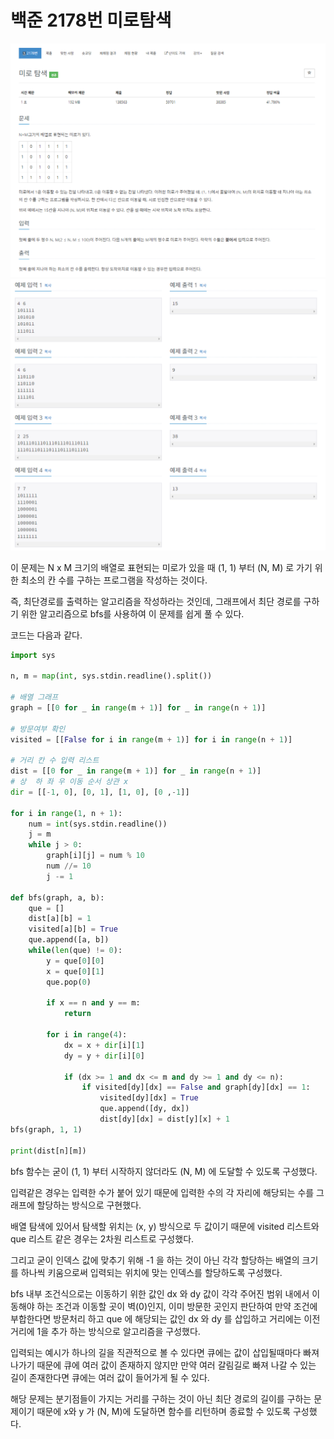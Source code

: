 # 백준 2178번 미로탐색

![이미지](./2178.PNG)
![이미지](./2178_1.PNG)

이 문제는 N x M 크기의 배열로 표현되는 미로가 있을 때 (1, 1) 부터 (N, M) 로 가기 위한 최소의 칸 수를 구하는 프로그램을 작성하는 것이다.

즉, 최단경로를 출력하는 알고리즘을 작성하라는 것인데, 그래프에서 최단 경로를 구하기 위한 알고리즘으로 bfs를 사용하여 이 문제를 쉽게 풀 수 있다.

코드는 다음과 같다.

```python
import sys

n, m = map(int, sys.stdin.readline().split())

# 배열 그래프
graph = [[0 for _ in range(m + 1)] for _ in range(n + 1)]

# 방문여부 확인
visited = [[False for i in range(m + 1)] for i in range(n + 1)]

# 거리 칸 수 입력 리스트
dist = [[0 for _ in range(m + 1)] for _ in range(n + 1)]
# 상  하 좌 우 이동 순서 상관 x
dir = [[-1, 0], [0, 1], [1, 0], [0 ,-1]]

for i in range(1, n + 1):
    num = int(sys.stdin.readline())
    j = m
    while j > 0:
        graph[i][j] = num % 10
        num //= 10
        j -= 1

def bfs(graph, a, b):
    que = []
    dist[a][b] = 1
    visited[a][b] = True
    que.append([a, b])
    while(len(que) != 0):
        y = que[0][0]
        x = que[0][1]
        que.pop(0)

        if x == n and y == m:
            return
        
        for i in range(4):
            dx = x + dir[i][1]
            dy = y + dir[i][0]

            if (dx >= 1 and dx <= m and dy >= 1 and dy <= n):
                if visited[dy][dx] == False and graph[dy][dx] == 1:
                    visited[dy][dx] = True
                    que.append([dy, dx])
                    dist[dy][dx] = dist[y][x] + 1
bfs(graph, 1, 1)

print(dist[n][m])
```

bfs 함수는 굳이 (1, 1) 부터 시작하지 않더라도 (N, M) 에 도달할 수 있도록 구성했다.

입력같은 경우는 입력한 수가 붙어 있기 때문에 입력한 수의 각 자리에 해당되는 수를 그래프에 할당하는 방식으로 구현했다.

배열 탐색에 있어서 탐색할 위치는 (x, y) 방식으로 두 값이기 때문에 visited 리스트와 que 리스트 같은 경우는 2차원 리스트로 구성했다.

그리고 굳이 인덱스 값에 맞추기 위해 -1 을 하는 것이 아닌 각각 할당하는 배열의 크기를 하나씩 키움으로써 입력되는 위치에 맞는 인덱스를 할당하도록 구성했다.

bfs 내부 조건식으로는 이동하기 위한 값인 dx 와 dy 값이 각각 주어진 범위 내에서 이동해야 하는 조건과 이동할 곳이 벽(0)인지, 이미 방문한 곳인지 판단하여 만약 조건에 부합한다면 방문처리 하고 que 에 해당되는 값인 dx 와 dy 를 삽입하고 거리에는 이전 거리에 1을 추가 하는 방식으로 알고리즘을 구성했다.

입력되는 예시가 하나의 길을 직관적으로 볼 수 있다면 큐에는 값이 삽입될때마다 빠져나가기 때문에 큐에 여러 값이 존재하지 않지만 만약 여러 갈림길로 빠져 나갈 수 있는 길이 존재한다면 큐에는 여러 값이 들어가게 될 수 있다.

해당 문제는 분기점들이 가지는 거리를 구하는 것이 아닌 최단 경로의 길이를 구하는 문제이기 때문에 x와 y 가 (N, M)에 도달하면 함수를 리턴하며 종료할 수 있도록 구성했다.